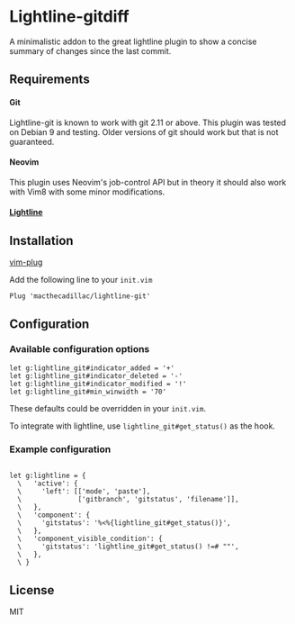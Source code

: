 # Lightline-gitdiff

A minimalistic addon to the great lightline plugin to show a concise summary of
changes since the last commit.

## Requirements

#### Git

Lightline-git is known to work with git 2.11 or above. This plugin was tested on
Debian 9 and testing. Older versions of git should work but that is not
guaranteed.

#### Neovim

This plugin uses Neovim's job-control API but in theory it should also work with
Vim8 with some minor modifications.

#### [Lightline](https://github.com/itchyny/lightline.vim)

## Installation

[vim-plug](https://github.com/junegunn/vim-plug)

Add the following line to your `init.vim`

```vim
Plug 'macthecadillac/lightline-git'
```

## Configuration

### Available configuration options

```vim
let g:lightline_git#indicator_added = '+'
let g:lightline_git#indicator_deleted = '-'
let g:lightline_git#indicator_modified = '!'
let g:lightline_git#min_winwidth = '70'
```

These defaults could be overridden in your `init.vim`.

To integrate with lightline, use `lightline_git#get_status()` as the hook.

### Example configuration

```vim

let g:lightline = {
  \   'active': {
  \     'left': [['mode', 'paste'],
  \              ['gitbranch', 'gitstatus', 'filename']],
  \   },
  \   'component': {
  \     'gitstatus': '%<%{lightline_git#get_status()}',
  \   },
  \   'component_visible_condition': {
  \     'gitstatus': 'lightline_git#get_status() !=# ""',
  \   },
  \ }

```

## License

MIT
